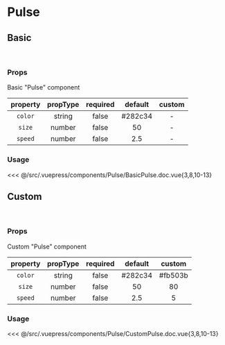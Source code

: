 # Pulse

## **Basic**

<br>
<client-only>
<Pulse />
</client-only>

### Props

Basic "Pulse" component

| property | propType | required | default | custom |
| :------: | :------: | :------: | :-----: | :----: |
| `color`  |  string  |  false   | #282c34 |   -    |
|  `size`  |  number  |  false   |   50    |   -    |
| `speed`  |  number  |  false   |   2.5   |   -    |

### Usage

<<< @/src/.vuepress/components/Pulse/BasicPulse.doc.vue{3,8,10-13}

## **Custom**

<br>
<client-only>
<Pulse color="#fb503b" :size="80" :speed="5" />
</client-only>

### Props

Custom "Pulse" component

| property | propType | required | default | custom  |
| :------: | :------: | :------: | :-----: | :-----: |
| `color`  |  string  |  false   | #282c34 | #fb503b |
|  `size`  |  number  |  false   |   50    |   80    |
| `speed`  |  number  |  false   |   2.5   |    5    |

### Usage

<<< @/src/.vuepress/components/Pulse/CustomPulse.doc.vue{3,8,10-13}
